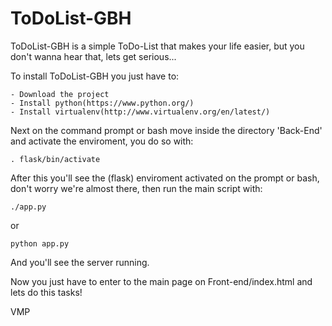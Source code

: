 # ToDoList-GBH

ToDoList-GBH is a simple ToDo-List that makes your life easier, but you don't wanna hear that, lets get serious...

  To install ToDoList-GBH you just have to:

    - Download the project
    - Install python(https://www.python.org/)
    - Install virtualenv(http://www.virtualenv.org/en/latest/)

  Next on the command prompt or bash move inside the directory 'Back-End' and activate the enviroment, you do so with:
    
    . flask/bin/activate

  After this you'll see the (flask) enviroment activated on the prompt or bash, don't worry we're almost there, then run the main script with:
  
    ./app.py
    
   or
  
    python app.py
  
  And you'll see the server running.
  
  Now you just have to enter to the main page on Front-end/index.html and lets do this tasks!
  
  
  VMP
